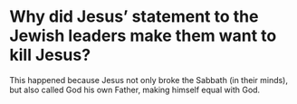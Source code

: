 # Why did Jesus’ statement to the Jewish leaders make them want to kill Jesus?

This happened because Jesus not only broke the Sabbath (in their minds), but also called God his own Father, making himself equal with God.
